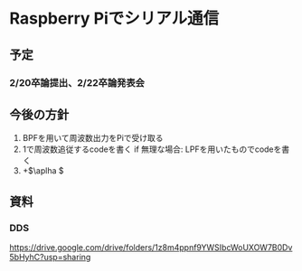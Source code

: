 # Raspberry Piでシリアル通信

## 予定
### 2/20卒論提出、2/22卒論発表会
## 今後の方針
1. BPFを用いて周波数出力をPiで受け取る
2. 1で周波数追従するcodeを書く
  if 無理な場合:
    LPFを用いたものでcodeを書く
3. +$\aplha $
## 資料
### DDS
https://drive.google.com/drive/folders/1z8m4ppnf9YWSIbcWoUXOW7B0Dv5bHyhC?usp=sharing
